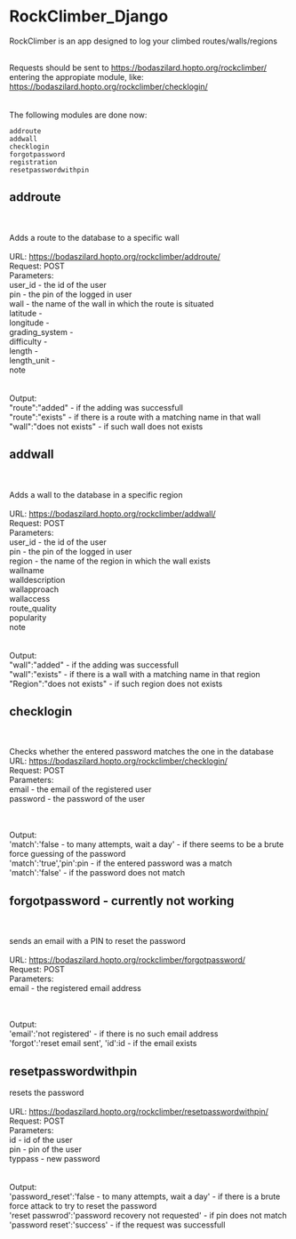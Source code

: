 # RockClimber_Django

RockClimber is an app designed to log your climbed routes/walls/regions
<br/><br/>

Requests should be sent to https://bodaszilard.hopto.org/rockclimber/ <br/>
entering the appropiate module, like:  https://bodaszilard.hopto.org/rockclimber/checklogin/<br/>
<br/><br/>
The following modules are done now:<br/>

    addroute
    addwall
    checklogin
    forgotpassword
    registration
    resetpasswordwithpin

## addroute
<br/><br/>
Adds a route to the database to a specific wall<br/>
<br/>
URL: https://bodaszilard.hopto.org/rockclimber/addroute/<br/>
Request: POST<br/>
Parameters:<br/>
user_id - the id of the user<br/>
pin - the pin of the logged in user<br/>
wall - the name of the wall in which the route is situated<br/>
latitude - <br/>
longitude - <br/>
grading_system - <br/>
difficulty - <br/>
length - <br/>
length_unit - <br/>
note<br/>
<br/><br/>
Output:<br/>
"route":"added" - if the adding was successfull<br/>
"route":"exists" - if there is a route with a matching name in that wall<br/>
"wall":"does not exists" - if such wall does not exists<br/>


## addwall
<br/><br/>
Adds a wall to the database in a specific region<br/>
<br/>
URL: https://bodaszilard.hopto.org/rockclimber/addwall/<br/>
Request: POST<br/>
Parameters:<br/>
user_id - the id of the user<br/>
pin - the pin of the logged in user<br/>
region - the name of the region in which the wall exists<br/>
wallname<br/>
walldescription<br/>
wallapproach<br/>
wallaccess<br/>
route_quality<br/>
popularity<br/>
note<br/>
<br/><br/>
Output:<br/>
"wall":"added" - if the adding was successfull<br/>
"wall":"exists" - if there is a wall with a matching name in that region<br/>
"Region":"does not exists" - if such region does not exists<br/>


## checklogin
<br/><br/>
Checks whether the entered password matches the one in the database<br/>
URL: https://bodaszilard.hopto.org/rockclimber/checklogin/<br/>
Request: POST<br/>
Parameters:<br/>
email - the email of the registered user<br/>
password - the password of the user<br/>

<br/><br/>
Output:<br/>
'match':'false - to many attempts, wait a day' - if there seems to be a brute force guessing of the password<br/>
'match':'true','pin':pin - if the entered password was a match<br/>
'match':'false' - if the password does not match<br/>


## forgotpassword - currently not working
<br/><br/>
sends an email with a PIN to reset the password<br/>
<br/>
URL: https://bodaszilard.hopto.org/rockclimber/forgotpassword/<br/>
Request: POST<br/>
Parameters:<br/>
email - the registered email address<br/>

<br/><br/>
Output:<br/>
'email':'not registered' - if there is no such email address<br/>
'forgot':'reset email sent', 'id':id - if the email exists<br/>


## resetpasswordwithpin

resets the password
<br/><br/>
URL: https://bodaszilard.hopto.org/rockclimber/resetpasswordwithpin/<br/>
Request: POST<br/>
Parameters:<br/>
id - id of the user<br/>
pin - pin of the user<br/>
typpass - new password<br/>
<br/><br/>
Output:<br/>
'password_reset':'false - to many attempts, wait a day' - if there is a brute force attack to try to reset the password<br/>
'reset passwrod':'password recovery not requested' - if pin does not match<br/>
'password reset':'success' - if the request was successfull<br/>

